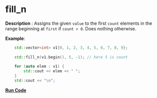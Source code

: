 # fill_n

**Description** : Assigns the given `value` to the first `count` elements in the range beginning at `first` if `count > 0`. Does nothing otherwise.

**Example**:

```c++
	std::vector<int> v1{0, 1, 2, 3, 4, 5, 6, 7, 8, 9};
 
    std::fill_n(v1.begin(), 5, -1); // here 5 is count
 
    for (auto elem : v1) {
        std::cout << elem << " ";
    }
    std::cout << "\n";
```

**[Run Code](https://rextester.com/SVV31854)**

